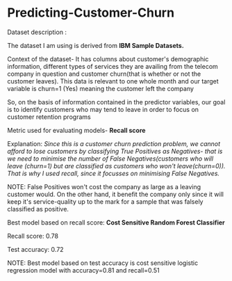 # Predicting-Customer-Churn

Dataset description :

The dataset I am using is derived from **IBM Sample Datasets.**

Context of the dataset- It has columns about customer's demographic information, different types of services they are availing from the telecom company in question and customer churn(that is whether or not the customer leaves). This data is relevant to one whole month and our target variable is churn=1 (Yes) meaning the customer left the company

So, on the basis of information contained in the predictor variables, our goal is to identify customers who may tend to leave in order to focus on customer retention programs

Metric used for evaluating models- **Recall score**

Explanation: _Since this is a customer churn prediction problem, we cannot afford to lose customers by classifying True Positives as Negatives- that is we need to minimise the number of False Negatives(customers who will leave (churn=1) but are classified as customers who won't leave(churn=0)). That is why I used recall, since it focusses on minimising False Negatives._

NOTE: False Positives won't cost the company as large as a leaving customer would. On the other hand, it benefit the company only since it will keep it's service-quality up to the mark for a sample that was falsely classified as positive.

Best model based on recall score: **Cost Sensitive Random Forest Classifier**

Recall score: 0.78

Test accuracy: 0.72

NOTE: Best model based on test accuracy is cost sensitive logistic regression model with accuracy=0.81 and recall=0.51
